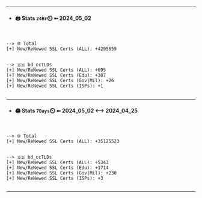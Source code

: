 

---
- #### 🖨️ **Stats** `24Hr`⏲️ ➼ 2024_05_02
```console


--> 🌐 Total
[+] New/ReNewed SSL Certs (ALL): +4295659


--> 🇧🇩 bd_ccTLDs
[+] New/ReNewed SSL Certs (ALL): +695
[+] New/ReNewed SSL Certs (Edu): +307
[+] New/ReNewed SSL Certs (Gov|Mil): +26
[+] New/ReNewed SSL Certs (ISPs): +1


```

---
- #### 🖨️ **Stats** `7Days`⏲️ ➼ 2024_05_02 <--> 2024_04_25
```console


--> 🌐 Total
[+] New/ReNewed SSL Certs (ALL): +35125523


--> 🇧🇩 bd_ccTLDs
[+] New/ReNewed SSL Certs (ALL): +5343
[+] New/ReNewed SSL Certs (Edu): +1714
[+] New/ReNewed SSL Certs (Gov|Mil): +230
[+] New/ReNewed SSL Certs (ISPs): +3


```

---

